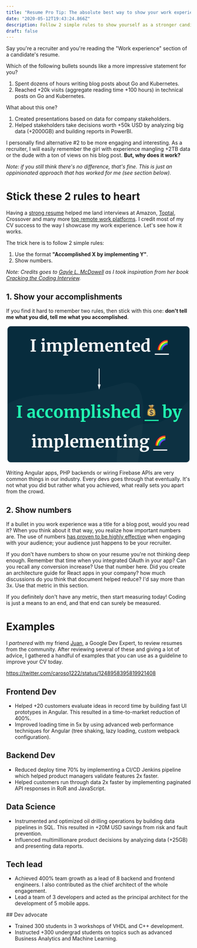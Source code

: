 ```yaml
---
title: "Resume Pro Tip: The absolute best way to show your work experience"
date: "2020-05-12T19:43:24.866Z"
description: Follow 2 simple rules to show yourself as a stronger candidate
draft: false
---
```


Say you're a recruiter and you're reading the "Work experience" section of a candidate's resume.

Which of the following bullets sounds like a more impressive statement for you?

1. Spent dozens of hours writing blog posts about Go and Kubernetes.
2. Reached +20k visits (aggregate reading time +100 hours) in technical posts on Go and Kubernetes.

What about this one?

1. Created presentations based on data for company stakeholders.
2. Helped stakeholders take decisions worth +50k USD by analyzing big data (+2000GB) and building reports in PowerBI.

I personally find alternative #2 to be more engaging and interesting. As a recruiter, I will easily remember the girl with experience mangling +2TB data or the dude with a ton of views on his blog post. **But, why does it work?**

*Note: if you still think there's no difference, that's fine. This is just an oppinionated approach that has worked for me (see section below).*

<div class="divider"></div>

# Stick these 2 rules to heart

Having a [strong resume](https://dev.to/caroso1222/please-stop-doing-this-in-your-resume-2mga) helped me land interviews at Amazon, [Toptal](https://www.toptal.com/#join-only-great-devs), Crossover and many more [top remote work platforms](https://carlosroso.com/how-i-got-into-the-most-exclusive-remote-working-platforms/). I credit most of my CV success to the way I showcase my work experience. Let's see how it works.

The trick here is to follow 2 simple rules:

1. Use the format **"Accomplished X by implementing Y"**.
2. Show numbers.

*Note: Credits goes to [Gayle L. McDowell](https://twitter.com/gayle) as I took inspiration from her book [Cracking the Coding Interview](http://www.crackingthecodinginterview.com/).*

## 1. Show your accomplishments

If you find it hard to remember two rules, then stick with this one: **don't tell me what you did, tell me what you accomplished**.

![implement](implement.png)

Writing Angular apps, PHP backends or wiring Firebase APIs are very common things in our industry. Every devs goes through that eventually. It's not what you did but rather what you achieved, what really sets you apart from the crowd. 

## 2. Show numbers

If a bullet in you work experience was a title for a blog post, would you read it? When you think about it that way, you realize how important numbers are. The use of numbers [has proven to be highly effective](https://problogger.com/use-numbers-effectively/) when engaging with your audience; your audience just happens to be your recruiter.

If you don't have numbers to show on your resume you're not thinking deep enough. Remember that time when you integrated OAuth in your app? Can you recall any conversion increase? Use that number here. Did you create an architecture guide for React apps in your company? how much discussions do you think that document helped reduce? I'd say more than 3x. Use that metric in this section.

If you definitely don't have any metric, then start measuring today! Coding is just a means to an end, and that end can surely be measured.

# Examples

I *partnered* with my friend [Juan](https://twitter.com/jdjuan), a Google Dev Expert, to review resumes from the community. After reviewing several of these and giving a lot of advice, I gathered a handful of examples that you can use as a guideline to improve your CV today.

https://twitter.com/caroso1222/status/1248958395819921408

## Frontend Dev

- Helped +20 customers evaluate ideas in record time by building fast UI prototypes in Angular. This resulted in a time-to-market reduction of 400%.
- Improved loading time in 5x by using advanced web performance techniques for Angular (tree shaking, lazy loading, custom webpack configuration).

## Backend Dev

- Reduced deploy time 70% by implementing a CI/CD Jenkins pipeline which helped product managers validate features 2x faster.
- Helped customers run through data 2x faster by implementing paginated API responses in RoR and JavaScript.

## Data Science

- Instrumented and optimized oil drilling operations by building data pipelines in SQL. This resulted in +20M USD savings from risk and fault prevention.
- Influenced multimillionare product decisions by analyzing data (+25GB) and presenting data reports.

## Tech lead

- Achieved 400% team growth as a lead of 8 backend and frontend engineers. I also contributed as the chief architect of the whole engagement.
- Lead a team of 3 developers and acted as the principal architect for the development of 5 mobile apps.

## Dev advocate

- Trained 300 students in 3 workshops of VHDL and C++ development.
- Instructed +300 undergrad students on topics such as advanced Business Analytics and Machine Learning.
